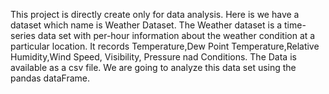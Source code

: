 This project is directly create only for data analysis.
Here is we have a dataset which name is Weather Dataset. The Weather dataset is a time-series data set with per-hour information about the weather condition at a particular location. It records Temperature,Dew Point Temperature,Relative Humidity,Wind Speed, Visibility, Pressure nad Conditions.
The Data is available as a csv file. We are going to analyze this data set using the pandas dataFrame.
